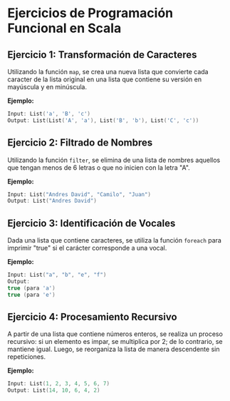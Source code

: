 # Ejercicios de Programación Funcional en Scala


## Ejercicio 1: Transformación de Caracteres

Utilizando la función `map`, se crea una nueva lista que convierte cada caracter de la lista original en una lista que contiene su versión en mayúscula y en minúscula.

**Ejemplo:**

```scala
Input: List('a', 'B', 'c')
Output: List(List('A', 'a'), List('B', 'b'), List('C', 'c'))
```

## Ejercicio 2: Filtrado de Nombres

Utilizando la función `filter`, se elimina de una lista de nombres aquellos que tengan menos de 6 letras o que no inicien con la letra "A".

**Ejemplo:**

```scala
Input: List("Andres David", "Camilo", "Juan")
Output: List("Andres David")
```

## Ejercicio 3: Identificación de Vocales

Dada una lista que contiene caracteres, se utiliza la función `foreach` para imprimir "true" si el carácter corresponde a una vocal.

**Ejemplo:**

```scala
Input: List("a", "b", "e", "f")
Output:
true (para 'a')
true (para 'e')
```

## Ejercicio 4: Procesamiento Recursivo

A partir de una lista que contiene números enteros, se realiza un proceso recursivo: si un elemento es impar, se multiplica por 2; de lo contrario, se mantiene igual. Luego, se reorganiza la lista de manera descendente sin repeticiones.

**Ejemplo:**

```scala
Input: List(1, 2, 3, 4, 5, 6, 7)
Output: List(14, 10, 6, 4, 2)
```

